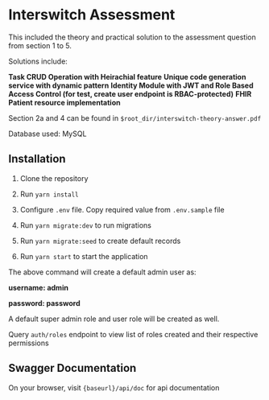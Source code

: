 
# Interswitch Assessment
This included the theory and practical solution to the assessment question from section 1 to 5.

Solutions include: 

**Task CRUD Operation with Heirachial feature**
**Unique code generation service with dynamic pattern**
**Identity Module with JWT and Role Based Access Control (for test, create user endpoint is RBAC-protected)**
**FHIR Patient resource implementation**

Section 2a and 4 can be found in `$root_dir/interswitch-theory-answer.pdf`

Database used: MySQL

## Installation
1. Clone the repository
2. Run `yarn install`

3. Configure `.env` file. Copy required value from `.env.sample` file
4. Run `yarn migrate:dev` to run migrations
5. Run `yarn migrate:seed` to create default records
6. Run `yarn start` to start the application

The above command will create a default admin user as:

**username: admin**

**password: password**

A default super admin role and user role will be created as well.

Query `auth/roles` endpoint to view list of roles created and their respective permissions

## Swagger Documentation
On your browser, visit `{baseurl}/api/doc` for api documentation